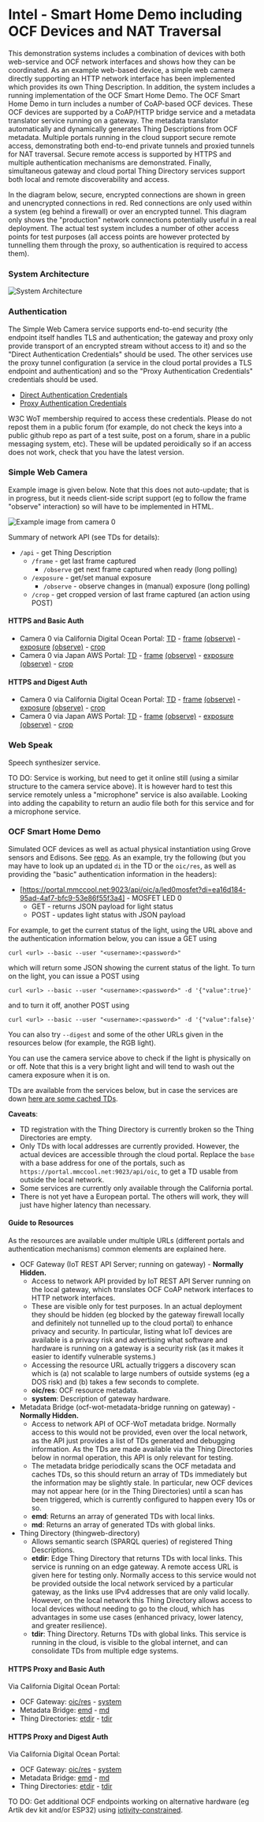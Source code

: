 # Intel - Smart Home Demo including OCF Devices and NAT Traversal
This demonstration systems includes a combination of devices
with both web-service and OCF network interfaces
and shows how they can be coordinated.
As an example web-based device,
a simple web camera directly supporting an HTTP network interface has been implemented
which provides its own Thing Description.
In addition, the system includes a running implementation of the OCF Smart Home Demo.
The OCF Smart Home Demo in turn includes a number of CoAP-based OCF devices.
These OCF devices are supported by a CoAP/HTTP bridge service
and a metadata translator service running on a gateway.
The metadata translator automatically and dynamically generates Thing Descriptions from OCF metadata.
Multiple portals running in the cloud support secure remote access,
demonstrating both end-to-end private tunnels and proxied tunnels for NAT traversal.
Secure remote access is supported by HTTPS and multiple authentication mechanisms are demonstrated.
Finally, simultaneous gateway and cloud portal Thing Directory services support
both local and remote discoverability and access.

In the diagram below, secure, encrypted connections are shown in green and unencrypted connections
in red.  Red connections are only used within a system (eg behind a firewall) or over an encrypted
tunnel.  This diagram only shows the "production" network connections potentially useful in a 
real deployment.  The actual test system includes a number of other access points for test
purposes (all access points are however protected by tunnelling them through the proxy, so
authentication is required to access them).

### System Architecture
![System Architecture](IMAGES/intel_architecture.png)

### Authentication
The Simple Web Camera service supports end-to-end security
(the endpoint itself handles TLS and authentication;
the gateway and proxy only provide transport of an encrypted stream
without access to it)
and so the "Direct Authentication Credentials" should be used.
The other services use the proxy tunnel configuration
(a service in the cloud portal provides a TLS endpoint
and authentication) and so the "Proxy Authentication Credentials"
credentials should be used.

* [Direct Authentication Credentials](https://lists.w3.org/Archives/Member/member-wot-ig/2018May/0000.html)
* [Proxy Authentication Credentials](https://lists.w3.org/Archives/Member/member-wot-ig/2018May/0003.html)

W3C WoT membership required to access these credentials.
Please do not repost them in a public forum
(for example,
do not check the keys into a public github repo as part of a test suite,
post on a forum,
share in a public messaging system, etc).
These will be updated peroidically so if an access does not work,
check that you have the latest version.

### Simple Web Camera
Example image is given below.
Note that this does not auto-update;
that is in progress,
but it needs client-side script support
(eg to follow the frame "observe" interaction)
so will have to be implemented in HTML.

![Example image from camera 0](IMAGES/intel_light_observe.jpeg)

Summary of network API (see TDs for details):
* `/api` - get Thing Description
    * `/frame` - get last frame captured
        - `/observe` get next frame captured when ready (long polling)
    * `/exposure` - get/set manual exposure
        - `/observe` - observe changes in (manual) exposure (long polling)
    * `/crop` - get cropped version of last frame captured (an action using POST)
          
#### HTTPS and Basic Auth
* Camera 0 via California Digital Ocean Portal:
    [TD](https://portal.mmccool.net:28443/api) -
    [frame](https://portal.mmccool.net:28443/api/frame)
          [(observe)](https://portal.mmccool.net:28443/api/frame/observe) -
    [exposure](https://portal.mmccool.net:28443/api/exposure)
          [(observe)](https://portal.mmccool.net:28443/api/exposure/observe) -
    [crop](https://portal.mmccool.net:28443/api/crop)
* Camera 0 via Japan AWS Portal:
    [TD](https://tiktok.mmccool.org:28443/api) -
    [frame](https://tiktok.mmccool.org:28443/api/frame)
          [(observe)](https://tiktok.mmccool.org:28443/api/frame/observe) -
    [exposure](https://tiktok.mmccool.org:28443/api/exposure)
          [(observe)](https://tiktok.mmccool.org:28443/api/exposure/observe) -
    [crop](https://tiktok.mmccool.org:28443/api/crop)

#### HTTPS and Digest Auth
* Camera 0 via California Digital Ocean Portal:
    [TD](https://portal.mmccool.net:28444/api) -
    [frame](https://portal.mmccool.net:28444/api/frame)
           [(observe)](https://portal.mmccool.net:28444/api/frame/observe) -
    [exposure](https://portal.mmccool.net:28444/api/exposure)
           [(observe)](https://portal.mmccool.net:28444/api/exposure/observe) -
    [crop](https://portal.mmccool.net:28444/api/crop)
* Camera 0 via Japan AWS Portal:
    [TD](https://tiktok.mmccool.org:28444/api) -
    [frame](https://tiktok.mmccool.org:28444/api/frame)
           [(observe)](https://tiktok.mmccool.org:28444/api/frame/observe) -
    [exposure](https://tiktok.mmccool.org:28444/api/exposure)
           [(observe)](https://tiktok.mmccool.org:28444/api/exposure/observe) -
    [crop](https://tiktok.mmccool.org:28444/api/crop)
       
### Web Speak
Speech synthesizer service.

TO DO: Service is working,
but need to get it online still (using a similar structure to the camera service above).
It is however hard to test this service remotely unless a "microphone" service is also available.
Looking into adding the capability to return an audio file both for this service
and for a microphone service.

### OCF Smart Home Demo
Simulated OCF devices as well as actual physical instantiation using Grove sensors and Edisons.
See [repo](https://github.com/intel/SmartHome-Demo).
As an example, try the following (but you may have to
look up an updated `di` in the TD or the `oic/res`,
as well as providing the "basic" authentication information in the headers):
* [https://portal.mmccool.net:9023/api/oic/a/led0mosfet?di=ea16d184-95ad-4af7-bfc9-53e86f55f3a4] - MOSFET LED 0
    - GET - returns JSON payload for light status
    - POST - updates light status with JSON payload
    
For example, to get the current status of the light,
using the URL above and the authentication information below,
you can issue a GET using
```
curl <url> --basic --user "<username>:<password>"
```
which will return some JSON showing the current status of the light.
To turn on the light, you can issue a POST using
```
curl <url> --basic --user "<username>:<password>" -d '{"value":true}'
```
and to turn it off, another POST using
```
curl <url> --basic --user "<username>:<password>" -d '{"value":false}'
```
You can also try `--digest` and some of the other URLs given in the resources below
(for example, the RGB light).
    
You can use the camera service above to check if the light is physically on or off.
Note that this is a very
bright light and will tend to wash out the camera exposure when it is on.

TDs are available from the services below, but in case the services
are down [here are some cached TDs](intel_sample_tds.jsonld).

**Caveats**:
* TD registration with the Thing Directory is currently broken
  so the Thing Directories are empty.
* Only TDs with local addresses are currently provided.
  However, the actual devices are accessible through
  the cloud portal.
  Replace the `base` with a base address for one of the portals, such
  as `https://portal.mmccool.net:9023/api/oic`,
  to get a TD usable from outside the local network.
* Some services are currently only available through the California portal.
* There is not yet have a European portal.
  The others will work, they will just have higher latency than necessary.
  
#### Guide to Resources
As the resources are available under multiple URLs
(different portals and authentication mechanisms)
common elements are explained here.
* OCF Gateway (IoT REST API Server; running on gateway) - **Normally Hidden.**
    - Access to network API provided by IoT REST API Server running on the local gateway,
      which translates OCF CoAP network interfaces to HTTP network interfaces.
    - These are visible only for test purposes.
      In an actual deployment they should be hidden (eg 
      blocked by the gateway firewall locally and definitely not tunnelled up to the cloud portal)
      to enhance privacy and security.
      In particular, listing what IoT devices are available is
      a privacy risk and advertising what software and hardware is running
      on a gateway is a security risk
      (as it makes it easier to identify vulnerable systems.)
    - Accessing the resource URL actually triggers a discovery scan which is
      (a) not scalable to large numbers of outside systems (eg a DOS risk) and
      (b) takes a few seconds to complete.
    - **oic/res**: OCF resource metadata.
    - **system**: Description of gateway hardware. 
* Metadata Bridge (ocf-wot-metadata-bridge running on gateway) - **Normally Hidden.**
    - Access to network API of OCF-WoT metadata bridge.
      Normally access to this would not
      be provided, even over the local network,
      as the API just provides a list of TDs generated and
      debugging information.
      As the TDs are made available via the Thing Directories below in normal
      operation, this API is only relevant for testing.
    - The metadata bridge periodically scans the OCF metadata and caches TDs, so this
      should return an array of TDs immediately but the information may be slightly stale.
      In particular, new OCF devices may not appear here (or in the Thing Directories) until
      a scan has been triggered,
      which is currently configured to happen every 10s or so.
    - **emd**: Returns an array of generated TDs with local links.
    - **md**: Returns an array of generated TDs with global links.
* Thing Directory (thingweb-directory)
    - Allows semantic search (SPARQL queries) of registered Thing Descriptions.
    - **etdir**: Edge Thing Directory that returns TDs with local links.
      This service is running on an edge gateway.
      A remote access URL is given here for testing only.
      Normally access to this service would not be provided outside the local
      network serviced by a particular gateway,
      as the links use IPv4 addresses that are only valid locally.
      However, on the local network this 
      Thing Directory allows access to local devices without needing to go to the cloud,
      which has advantages
      in some use cases (enhanced privacy, lower latency, and greater resilience).
    - **tdir**: Thing Directory.  Returns TDs with global links.
      This service is running in the cloud, is
      visible to the global internet,
      and can consolidate TDs from multiple edge systems.

#### HTTPS Proxy and Basic Auth
Via California Digital Ocean Portal:
* OCF Gateway: [oic/res](https://portal.mmccool.net:9023/api/oic/res) -
               [system](https://portal.mmccool.net:9023/api/system)
* Metadata Bridge: [emd](https://portal.mmccool.net:9029) -
                   [md](https://portal.mmccool.net:9031)
* Thing Directories: [etdir](https://portal.mmccool.net:9025) -
                     [tdir](https://portal.mmccool.net:9027)
    
#### HTTPS Proxy and Digest Auth
Via California Digital Ocean Portal:
* OCF Gateway: [oic/res](https://portal.mmccool.net:9024/api/oic/res) -
               [system](https://portal.mmccool.net:9024/api/system)
* Metadata Bridge: [emd](https://portal.mmccool.net:9030) -
                   [md](https://portal.mmccool.net:9032)
* Thing Directories: [etdir](https://portal.mmccool.net:9026) -
                     [tdir](https://portal.mmccool.net:9028)

TO DO: Get additional OCF endpoints working on
alternative hardware (eg Artik dev kit and/or ESP32) using 
[iotivity-constrained](https://github.com/iotivity/iotivity-constrained).
